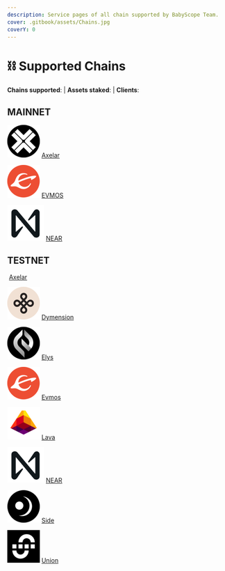 ```yaml
---
description: Service pages of all chain supported by BabyScope Team.
cover: .gitbook/assets/Chains.jpg
coverY: 0
---
```


# ⛓️ Supported Chains

**Chains supported**:  | **Assets staked**: | **Clients**:

## MAINNET

<img src="https://github.com/BabyScope/Gitbook/blob/main/images/axelar.png?raw=true" alt="" data-size="line"> [Axelar](./)

<img src="https://github.com/BabyScope/Gitbook/blob/main/images/evmos.png?raw=true" alt="" data-size="line"> [EVMOS](./)

<img src="https://github.com/BabyScope/Gitbook/blob/main/images/near.png?raw=true" alt="" data-size="line"> [NEAR](./)



## TESTNET

<img src="[images\axelar.png](https://github.com/BabyScope/Gitbook/blob/main/images/axelar.png?raw=true)" alt="" data-size="line"> [Axelar](./)

<img src="https://github.com/BabyScope/Gitbook/blob/main/images/dymension.png?raw=true" alt="" data-size="line"> [Dymension](./)

<img src="https://github.com/BabyScope/Gitbook/blob/main/images/elys.png?raw=true" alt="" data-size="line"> [Elys](./)

<img src="https://github.com/BabyScope/Gitbook/blob/main/images/evmos.png?raw=true" alt="" data-size="line"> [Evmos](./)

<img src="https://github.com/BabyScope/Gitbook/blob/main/images/lava.png?raw=true" alt="" data-size="line"> [Lava](./)

<img src="https://github.com/BabyScope/Gitbook/blob/main/images/near.png?raw=true" alt="" data-size="line"> [NEAR](./)

<img src="https://github.com/BabyScope/Gitbook/blob/main/images/side.png?raw=true" alt="" data-size="line"> [Side](./)

<img src="https://github.com/BabyScope/Gitbook/blob/main/images/union.png?raw=true" alt="" data-size="line"> [Union](./)

